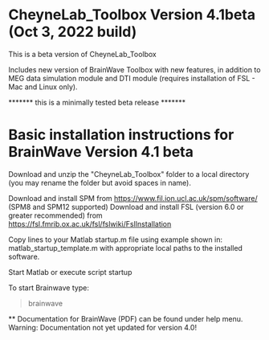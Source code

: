 # CheyneLab_Toolbox Version 4.1beta (Oct 3, 2022 build)

This is a beta version of CheyneLab_Toolbox

Includes new version of BrainWave Toolbox with new features, in addition to 
MEG data simulation module and DTI module (requires installation of FSL - Mac and Linux only). 

******* this is a minimally tested beta release *******

# Basic installation instructions for BrainWave Version 4.1 beta

Download and unzip the "CheyneLab_Toolbox" folder to a local directory 
(you may rename the folder but avoid spaces in name).

Download and install SPM from https://www.fil.ion.ucl.ac.uk/spm/software/ (SPM8 and SPM12 supported) 
Download and install FSL (version 6.0 or greater recommended) from https://fsl.fmrib.ox.ac.uk/fsl/fslwiki/FslInstallation

Copy lines to your Matlab startup.m file using example shown in:
matlab_startup_template.m with appropriate local paths to the installed software.

Start Matlab or execute script startup

To start Brainwave type:
> brainwave


** Documentation for BrainWave (PDF) can be found under help menu. 
Warning: Documentation not yet updated for version 4.0! 


